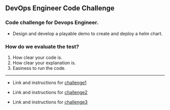 ## DevOps Engineer Code Challenge

### Code challenge for Devops Engineer. 

- Design and develop a playable demo to create and deploy a helm chart.

### How do we evaluate the test?
1. How clear your code is.
2. How clear your explanation is.
3. Easiness to run the code.

---
- Link and instructions for [challenge1](./challenge1)

- Link and instructions for [challenge2](./challenge2)

- Link and instructions for [challenge3](./challenge3)